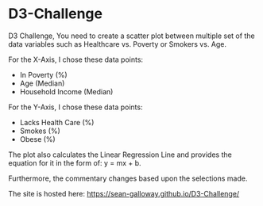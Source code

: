 # D3-Challenge

D3 Challenge, You need to create a scatter plot between multiple set of the data variables such as Healthcare vs. Poverty or Smokers vs. Age.

For the X-Axis, I chose these data points:

* In Poverty (%)
* Age (Median)
* Household Income (Median)

For the Y-Axis, I chose these data points:

* Lacks Health Care (%)
* Smokes (%)
* Obese (%)

The plot also calculates the Linear Regression Line and provides the equation for it in the form of: y = mx + b.

Furthermore, the commentary changes based upon the selections made.

The site is hosted here:
<https://sean-galloway.github.io/D3-Challenge/>
